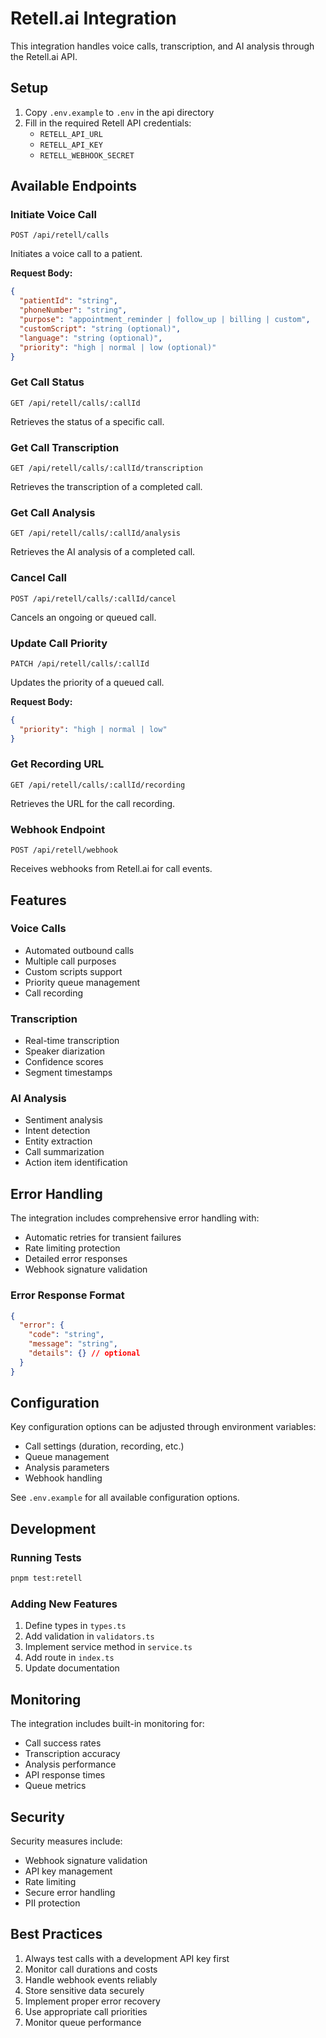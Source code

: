 # Retell.ai Integration

This integration handles voice calls, transcription, and AI analysis through the Retell.ai API.

## Setup

1. Copy `.env.example` to `.env` in the api directory
2. Fill in the required Retell API credentials:
   - `RETELL_API_URL`
   - `RETELL_API_KEY`
   - `RETELL_WEBHOOK_SECRET`

## Available Endpoints

### Initiate Voice Call
```http
POST /api/retell/calls
```
Initiates a voice call to a patient.

**Request Body:**
```json
{
  "patientId": "string",
  "phoneNumber": "string",
  "purpose": "appointment_reminder | follow_up | billing | custom",
  "customScript": "string (optional)",
  "language": "string (optional)",
  "priority": "high | normal | low (optional)"
}
```

### Get Call Status
```http
GET /api/retell/calls/:callId
```
Retrieves the status of a specific call.

### Get Call Transcription
```http
GET /api/retell/calls/:callId/transcription
```
Retrieves the transcription of a completed call.

### Get Call Analysis
```http
GET /api/retell/calls/:callId/analysis
```
Retrieves the AI analysis of a completed call.

### Cancel Call
```http
POST /api/retell/calls/:callId/cancel
```
Cancels an ongoing or queued call.

### Update Call Priority
```http
PATCH /api/retell/calls/:callId
```
Updates the priority of a queued call.

**Request Body:**
```json
{
  "priority": "high | normal | low"
}
```

### Get Recording URL
```http
GET /api/retell/calls/:callId/recording
```
Retrieves the URL for the call recording.

### Webhook Endpoint
```http
POST /api/retell/webhook
```
Receives webhooks from Retell.ai for call events.

## Features

### Voice Calls
- Automated outbound calls
- Multiple call purposes
- Custom scripts support
- Priority queue management
- Call recording

### Transcription
- Real-time transcription
- Speaker diarization
- Confidence scores
- Segment timestamps

### AI Analysis
- Sentiment analysis
- Intent detection
- Entity extraction
- Call summarization
- Action item identification

## Error Handling

The integration includes comprehensive error handling with:
- Automatic retries for transient failures
- Rate limiting protection
- Detailed error responses
- Webhook signature validation

### Error Response Format
```json
{
  "error": {
    "code": "string",
    "message": "string",
    "details": {} // optional
  }
}
```

## Configuration

Key configuration options can be adjusted through environment variables:
- Call settings (duration, recording, etc.)
- Queue management
- Analysis parameters
- Webhook handling

See `.env.example` for all available configuration options.

## Development

### Running Tests
```bash
pnpm test:retell
```

### Adding New Features
1. Define types in `types.ts`
2. Add validation in `validators.ts`
3. Implement service method in `service.ts`
4. Add route in `index.ts`
5. Update documentation

## Monitoring

The integration includes built-in monitoring for:
- Call success rates
- Transcription accuracy
- Analysis performance
- API response times
- Queue metrics

## Security

Security measures include:
- Webhook signature validation
- API key management
- Rate limiting
- Secure error handling
- PII protection

## Best Practices

1. Always test calls with a development API key first
2. Monitor call durations and costs
3. Handle webhook events reliably
4. Store sensitive data securely
5. Implement proper error recovery
6. Use appropriate call priorities
7. Monitor queue performance